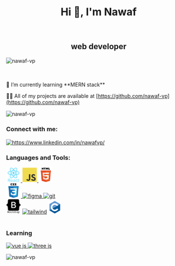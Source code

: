 
         
<h1 align="center">Hi 👋, I'm Nawaf</h1><br>
 <h2 align="center">web developer</h2>
 <p align="left"> <img src="https://komarev.com/ghpvc/?username=nawaf-vp&label=Profile%20views&color=0e75b6&style=flat" alt="nawaf-vp" /> </p>
<br>
<br>
 🌱 I’m currently learning **MERN stack**

 👨‍💻 All of my projects are available at [https://github.com/nawaf-vp](https://github.com/nawaf-vp)


<img align="center" src="https://github-readme-stats.vercel.app/api?username=nawaf-vp&show_icons=true&locale=en" alt="nawaf-vp" />

<h3 align="left">Connect with me:</h3>
<p align="left">
<a href="https://www.linkedin.com/in/nawafvp/" target="blank"><img align="center" src="https://raw.githubusercontent.com/rahuldkjain/github-profile-readme-generator/master/src/images/icons/Social/linked-in-alt.svg" alt="https://www.linkedin.com/in/nawafvp/" height="30" width="40" />
</a>
</p>

<h3 align="left">Languages and Tools:</h3>
<p align="left">

  <a href="https://reactjs.org/" target="_blank" rel="noreferrer"> 
   <img src="https://raw.githubusercontent.com/devicons/devicon/master/icons/react/react-original-wordmark.svg" alt="react" width="40" height="40"/> </a>

 <a href="https://developer.mozilla.org/en-US/docs/Web/JavaScript" target="_blank" rel="noreferrer">
   <img src="https://raw.githubusercontent.com/devicons/devicon/master/icons/javascript/javascript-original.svg" alt="javascript" width="40" height="40"/>   </a>

 <a href="https://www.w3.org/html/" target="_blank" rel="noreferrer">
 <img src="https://raw.githubusercontent.com/devicons/devicon/master/icons/html5/html5-original-wordmark.svg" alt="html5" width="40" height="40"/> </a> 
 
<br>
 
<a href="https://www.w3schools.com/css/" target="_blank" rel="noreferrer"> 
  <img src="https://raw.githubusercontent.com/devicons/devicon/master/icons/css3/css3-original-wordmark.svg" alt="css3" width="40" height="40"/> </a>

<a href="https://www.figma.com/" target="_blank" rel="noreferrer">
<img src="https://www.vectorlogo.zone/logos/figma/figma-icon.svg" alt="figma" width="40" height="40"/> </a> 

<a href="https://git-scm.com/" target="_blank" rel="noreferrer"> 
<img src="https://www.vectorlogo.zone/logos/git-scm/git-scm-icon.svg" alt="git" width="40" height="40"/> </a>

<br>
  <a href="https://getbootstrap.com"   target="_blank" rel="noreferrer"> 
   <img src="https://raw.githubusercontent.com/devicons/devicon/master/icons/bootstrap/bootstrap-plain-wordmark.svg" alt="bootstrap" width="40"  height="40"/></a> 
   
  <a href="https://tailwindcss.com"   target="_blank" rel="noreferrer"> 
   <img src="https://github.com/nawaf-vp/nawaf-vp/assets/102661016/d50e205b-2e97-4528-b374-1f736d8c4677" alt="tailwind" width="40"  height="40"/></a> 

<a href="https://www.cprogramming.com/" target="_blank"> 
  <img src="https://raw.githubusercontent.com/devicons/devicon/master/icons/c/c-original.svg" alt="c" width="35" height="35"/> </a> 

 <br>
 <br>
 
<h3 align="left">Learning</h3>
<p align="left">
<a href="https://vuejs.org/" target="_blank"> 
  <img src="https://github.com/nawaf-vp/nawaf-vp/assets/102661016/96f8c32e-386d-4a41-acb1-d17e1740b348" alt="vue js" width="35" height="35"/> </a> 
         
<a href="https://threejs.org/" target="_blank"> 
  <img src="https://github.com/nawaf-vp/nawaf-vp/assets/102661016/1b647f95-dfe9-4daf-aac8-08a8fc326388" alt=" three js" width="35" height="35"/> </a> 




 <br>


<p>
  <img align="left" src="https://github-readme-stats.vercel.app/api/top-langs?username=nawaf-vp&show_icons=true&locale=en&layout=compact" 
        alt="nawaf-vp" />
</p>
<br>
<br>

